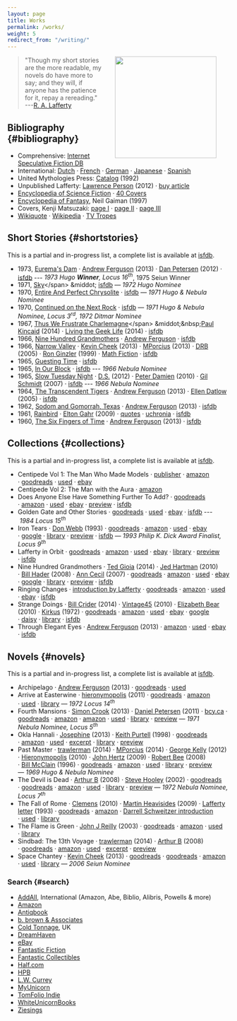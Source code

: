 ```yaml
---
layout: page
title: Works
permalink: /works/
weight: 5
redirect_from: "/writing/"
---
```


<a href="http://www.centipedepress.com/authors/lafferty.html">
  <img hspace="30" align="right" src="{{ site.baseurl }}/images/works.jpg" height="230">
</a>

> "Though my short stories are the more readable, my novels do have more to say; and they will, if anyone has the patience for it, repay a rereading." ---[R. A. Lafferty](http://en.wikiquote.org/wiki/R._A._Lafferty)

## Bibliography {#bibliography}

* <span class="btitle">Comprehensive</span>: [Internet Speculative Fiction DB](http://www.isfdb.org/cgi-bin/ea.cgi?36)
* <span class="btitle">International:</span>
 [Dutch](http://www.deboekenplank.nl/naslag/aut/l/lafferty_r.htm)
  &middot; [French](http://www.noosfere.org/icarus/livres/auteur.asp?NumAuteur=311)
  &middot; [German](http://de.wikipedia.org/wiki/Raphael_Aloysius_Lafferty#Werke_.28deutsch.29)
  &middot; [Japanese](http://hc2.seikyou.ne.jp/home/DrBr/RAL/RALjap.html)
  &middot; [Spanish](http://es.wikipedia.org/wiki/R._A._Lafferty#Bibliograf.C3.ADa_en_castellano)
* <span class="btitle">United Mythologies Press</span>: [Catalog](/archive/ump-usenet.txt) (1992)
* <span class="btitle">Unpublished Lafferty</span>:
  [Lawrence Person](http://www.lawrenceperson.com/?p=7400) (2012)
  &middot;&nbsp;[buy article](http://www.nyrsf.com/2012/01/)
* [Encyclopedia of Science Fiction](http://www.sf-encyclopedia.com/entry/lafferty_r_a) &middot; [40 Covers](http://sf-encyclopedia.co.uk/gallery.php?link=lafferty_r_a)
* [Encyclopedia of Fantasy](http://sf-encyclopedia.co.uk/fe.php?nm=lafferty_r_a), Neil Gaiman (1997)
* Covers, Kenji Matsuzaki: [page I](http://hc2.seikyou.ne.jp/home/DrBr/RAL/cover/covers.html) &middot; [page II](http://hc2.seikyou.ne.jp/home/DrBr/RAL/cover/coversA.html) &middot; [page III](http://hc2.seikyou.ne.jp/home/DrBr/RAL/cover/coversM.html) 
* [Wikiquote](http://en.wikiquote.org/wiki/R._A._Lafferty) &middot; [Wikipedia](https://en.wikipedia.org/wiki/R._A._Lafferty) &middot; [TV Tropes](http://tvtropes.org/pmwiki/pmwiki.php/Creator/RALafferty)


## Short&nbsp;Stories {#shortstories}

This is a partial and in-progress list, a complete list is available at [isfdb](http://www.isfdb.org/cgi-bin/ea.cgi?36).

* 1973, <span class="btitle">[Eurema's Dam](https://www.google.com/search?&q=r.a.+lafferty+%22eurema%27s+dam%22)</span>
&middot; [Andrew Ferguson](http://ralafferty.tumblr.com/post/62040086300/70-euremas-dam) (2013)
&middot; [Dan Petersen](http://antsofgodarequeerfish.blogspot.com/2012/04/illustration-for-euremas-dam.html) (2012)
&middot; [isfdb](http://www.isfdb.org/cgi-bin/title.cgi?41531)
---&nbsp;*1973&nbsp;Hugo&nbsp;<b>Winner</b>, Locus 16<sup>th</sup>*, 1975 Seiun Winner
* 1971, <span class="btitle">[Sky](https://www.google.com/search?&q=r.a.+lafferty+"sky")</span>
&middot; [isfdb](http://www.isfdb.org/cgi-bin/title.cgi?40938)
&mdash;&nbsp;*1972&nbsp;Hugo Nominee* 
* 1970, <span class="btitle">[Entire And Perfect Chrysolite](https://www.google.com/search?&q=r.a.+lafferty+%22entire+and+perfect+chrysolite%22)</span>
&middot; [isfdb](http://www.isfdb.org/cgi-bin/title.cgi?41436)
&mdash;&nbsp;*1971&nbsp;Hugo & Nebula Nominee* 
* 1970, <span class="btitle">[Continued on the Next Rock](https://www.google.com/search?q=Continued+on+the+Next+Rock&ie=utf-8&oe=utf-8#channel=fs&q=r.a.+lafferty+%22Continued+on+the+Next+Rock%22)</span>
&middot; [isfdb](http://www.isfdb.org/cgi-bin/title.cgi?41531)
&mdash; *1971 Hugo & Nebula Nominee, Locus 3<sup>rd</sup>, 1972&nbsp;Ditmar&nbsp;Nominee*
* 1967, <span class="btitle">[Thus We Frustrate Charlemagne](https://www.google.com/search?&q=r.a.+lafferty+"thus+we+frustrate+charlemagne")</span>
&middot;&nbsp;[Paul Kincaid](http://ttdlabyrinth.wordpress.com/2014/08/01/reprint-thus-we-frustrate-charlemagne/) (2014)
&middot;&nbsp;[Living the Geek Life](https://livingthegeeklife.wordpress.com/2014/01/05/short-story-saturday-thus-we-frustrate-charlemagne/) (2014)
&middot;&nbsp;[isfdb](http://www.isfdb.org/cgi-bin/title.cgi?52255)
* 1966, <span class="btitle">[Nine Hundred Grandmothers](https://web.archive.org/web/20080124051430/http://www.scifi.com/scifiction/classics/classics_archive/lafferty/lafferty1.html)</span>
&middot; [Andrew Ferguson](http://antsofgodarequeerfish.blogspot.com/2011/09/thoughts-on-nine-hundred-grandmothers.html) 
&middot; [isfdb](http://www.isfdb.org/cgi-bin/title.cgi?54132)
* 1966, <span class="btitle">[Narrow Valley](https://web.archive.org/web/20040813150700/http://www.scifi.com/scifiction/classics/classics_archive/lafferty3/lafferty31.html)</span>
  &middot;&nbsp;[Kevin Cheek](http://www.yetanotherlaffertyblog.com/2013/06/you-cant-go-back-and-narrow-valley.html) (2013)
  &middot;&nbsp;[MPorcius](http://mporcius.blogspot.com/2013/10/narrow-valley-by-r-lafferty.html) (2013)
  &middot;&nbsp;[DRB](http://www.scifi.darkroastedblend.com/2005/10/r-lafferty.html) (2005)
  &middot;&nbsp;[Ron Ginzler](http://www.amazon.com/Lafferty-Orbit-R-A/product-reviews/1880448688) (1999)
  &middot;&nbsp;[Math Fiction](http://kasmana.people.cofc.edu/MATHFICT/mfview.php?callnumber=mf733) 
  &middot;&nbsp;[isfdb](http://www.isfdb.org/cgi-bin/title.cgi?53936)
* 1965, <span class="btitle">[Guesting Time](http://www.baenebooks.com/chapters/9781625791191/9781625791191___3.htm)</span>
&middot; [isfdb](http://www.isfdb.org/cgi-bin/title.cgi?54089)
* 1965, <span class="btitle">[In Our Block](https://www.google.com/search?&q=r.a.+lafferty+%22in+our+block%22)</span>
&middot; [isfdb](http://www.isfdb.org/cgi-bin/title.cgi?54099)
---&nbsp;*1966&nbsp;Nebula Nominee* 
* 1965, <span class="btitle">[Slow Tuesday Night](http://www.baenebooks.com/chapters/9781618249203/9781618249203___2.htm)</span>
&middot; [D.S.](http://happinessisfreesf.blogspot.com/2012/12/slow-tuesday-night-by-r-lafferty.html) (2012)
&middot; [Peter Damien](http://www.sfsignal.com/archives/2010/02/slow_tuesday_night/)  (2010)
&middot; [Gil Schmidt](http://gilthejenius.blogspot.com/2007/02/web-wonder.html) (2007)
&middot; [isfdb](http://www.isfdb.org/cgi-bin/title.cgi?52458)
---&nbsp;*1966&nbsp;Nebula&nbsp;Nominee* 
* 1964, <span class="btitle">[The Transcendent Tigers](https://web.archive.org/web/20071230052651/www.scifi.com/scifiction/classics/classics_archive/lafferty4/lafferty41.html)</span>
&middot; [Andrew Ferguson](http://ralafferty.tumblr.com/post/65026598841/75-the-transcendent-tigers) (2013)
&middot; [Ellen Datlow](http://edsfproject.blogspot.com/2005/11/transcendent-tigers-by-ra-lafferty.html) (2005)
&middot; [isfdb](http://www.isfdb.org/cgi-bin/title.cgi?59357)
* 1962, <span class="btitle">[Sodom and Gomorrah, Texas](http://manybooks.net/titles/laffertyr2316123161.html)</span>
&middot; [Andrew Ferguson](http://ralafferty.tumblr.com/post/63240518818/71-sodom-and-gomorrah-texas) (2013)
&middot; [isfdb](http://www.isfdb.org/cgi-bin/title.cgi?59221)
* 1961, <span class="btitle">[Rainbird](https://www.google.com/search?&q=r.a.+lafferty+%22rainbird%22)</span> 
&middot; [Elton Gahr](http://www.humanities360.com/index.php/short-story-review-rainbird-by-ra-lafferty-37045/) (2009)
&middot; [quotes](http://scifi.stackexchange.com/questions/36404/looking-for-a-story-about-a-time-traveler-talking-to-young-himself)
&middot; [uchronia](http://www.uchronia.net/bib.cgi/label.html?id=laffrainbi)
&middot; [isfdb](http://www.isfdb.org/cgi-bin/title.cgi?41022)
* 1960, <span class="btitle">[The Six Fingers of Time](http://www.gutenberg.org/ebooks/31663)</span>
&middot; [Andrew Ferguson](http://ralafferty.tumblr.com/post/55382042501/49-the-six-fingers-of-time) (2013)
&middot; [isfdb](http://www.isfdb.org/cgi-bin/title.cgi?58350)

## Collections {#collections}

This is a partial and in-progress list, a complete list is available at [isfdb](http://www.isfdb.org/cgi-bin/ea.cgi?36).

* <span class="btitle">Centipede Vol 1: The Man Who Made Models</span>
  &middot;&nbsp;[publisher](http://www.centipedepress.com/sf/manmademodels.html)
  &middot;&nbsp;[amazon](http://www.amazon.com/The-Man-Who-Made-Models/dp/1613470460#customerReviews "4 reviews")
  &middot;&nbsp;[goodreads](http://www.goodreads.com/book/show/17675126-the-man-who-made-models#other_reviews)
  &middot;&nbsp;[used](http://used.addall.com/SuperRare/submitRare.cgi?&isbn=978-1613470466)
  &middot;&nbsp;[ebay](http://www.ebay.com/sch/i.html?_from=R40&_nkw=lafferty+"the+man+who+made+models"&_sop=15)
* <span class="btitle">Centipede Vol 2: The Man with the Aura</span>
  &middot;&nbsp;[amazon](http://www.amazon.com/Collected-Short-Stories-Lafferty-Volume/dp/1613471092/)
* <span class="btitle">Does Anyone Else Have Something Further To Add?</span>
  &middot;&nbsp;[goodreads](http://www.goodreads.com/book/show/721745.Does_Anyone_Else_Have_Something_Further_to_Add_#other_reviews "5 reviews")
  &middot;&nbsp;[amazon](http://www.amazon.com/Does-anyone-else-something-further/dp/0684138271#customerReviews)
  &middot;&nbsp;[used](http://used.addall.com/SuperRare/submitRare.cgi?author=r.a.+lafferty&title=does+anyone+else+have+something+further) 
  &middot;&nbsp;[ebay](http://www.ebay.com/sch/i.html?_from=R40&_nkw=lafferty+"does+anyone+else+have+something"&_sop=15)
  &middot;&nbsp;[preview](http://books.google.com/books?id=iCLjH0ujC_8C&printsec=frontcover#v=onepage&q&f=false)
  &middot;&nbsp;[isfdb](http://www.isfdb.org/cgi-bin/pl.cgi?10498)
* <span class="btitle">Golden Gate and Other Stories</span>
  &middot;&nbsp;[goodreads](http://www.goodreads.com/book/show/470849.Golden_Gate_and_Other_Stories#other_reviews "1 review")
  &middot;&nbsp;[used](http://used.addall.com/SuperRare/submitRare.cgi?author=r.a.+lafferty&title=golden+gate+stories) 
  &middot;&nbsp;[ebay](http://www.ebay.com/sch/i.html?_from=R40&_nkw=lafferty+"golden+gate"&_sop=15)
  &middot;&nbsp;[isfdb](http://www.isfdb.org/cgi-bin/pl.cgi?15737)
  ---&nbsp;*1984&nbsp;Locus&nbsp;15<sup>th</sup>* 
* <span class="btitle">Iron Tears</span>
  &middot; [Don Webb](https://groups.google.com/forum/#!topic/rec.arts.sf.reviews/rnfAKdj_XWQ) (1993)
  &middot;&nbsp;[goodreads](http://www.goodreads.com/book/show/1292074.Iron_Tears#other_reviews "1 review")
  &middot;&nbsp;[amazon](http://www.amazon.com/Iron-Tears-R-A-Lafferty/product-reviews/096290662X/ref=cm_cr_pr_top_helpful?ie=UTF8&showViewpoints=0&sortBy=byRankDescending "3 reviews") 
  &middot;&nbsp;[used](http://used.addall.com/SuperRare/submitRare.cgi?author=r.a.+lafferty&title=iron+tears) 
  &middot;&nbsp;[ebay](http://www.ebay.com/sch/i.html?_from=R40&_nkw=lafferty+"iron+tears"&_sop=15)
  &middot;&nbsp;[google](https://www.google.com/search?&q=r.a.+lafferty+%22iron%20tears%201992%22)
  &middot;&nbsp;[library](http://www.worldcat.org/title/iron-tears/oclc/47447815/editions?referer=di&editionsView=true)
  &middot;&nbsp;[preview](http://books.google.com/books?id=wJZDoE5Hz0MC&printsec=frontcover#v=onepage&q&f=false) 
  &middot;&nbsp;[isfdb](http://www.isfdb.org/cgi-bin/pl.cgi?18567)
  &mdash;&nbsp;*1993 Philip&nbsp;K.&nbsp;Dick&nbsp;Award&nbsp;Finalist, Locus 9<sup>th</sup>* 
* <span class="btitle">Lafferty in Orbit</span>
  &middot;&nbsp;[goodreads](http://www.goodreads.com/book/show/492776.Lafferty_in_Orbit#other_reviews "3 reviews")
  &middot;&nbsp;[amazon](http://www.amazon.com/Lafferty-Orbit-R-A/product-reviews/1880448688)
  &middot;&nbsp;[used](http://used.addall.com/SuperRare/submitRare.cgi?author=r.a.+lafferty&title=lafferty+in+orbit)
  &middot;&nbsp;[ebay](http://www.ebay.com/sch/i.html?_from=R40&_nkw=lafferty+"lafferty+in+orbit"&_sop=15)
  &middot;&nbsp;[library](http://www.worldcat.org/title/lafferty-in-orbit/oclc/47089030?referer=di&ht=edition)
  &middot;&nbsp;[preview](http://books.google.com/books?id=Oyx5Fj2XsGAC&printsec=frontcover#v=onepage&q&f=false)
  &middot;&nbsp;[isfdb](http://www.isfdb.org/cgi-bin/pl.cgi?19864)
* <span class="btitle">Nine Hundred Grandmothers</span>
  &middot; [Ted Gioia](http://conceptualfiction.com/nine_hundred_grandmothers.html) (2014)
  &middot;&nbsp;[Jed Hartman](http://www.sfsignal.com/archives/2010/06/mind_meld_what_single-author_short_fiction_collections_should_be_in_every_fans_library_2/#more-44295) (2010)
  &middot;&nbsp;[Bill Hader](http://artsbeat.blogs.nytimes.com/2008/01/31/its-so-incredibly-tulsa-bill-haders-book-picks/?_php=true&_type=blogs&_r=0) (2008)
  &middot;&nbsp;[Ann&nbsp;Cecil](http://www.cs.cmu.edu/afs/cs/usr/roboman/www/sigma/review/900grannies.html) (2007)
  &middot;&nbsp;[goodreads](http://www.goodreads.com/book/show/492773.Nine_Hundred_Grandmothers#other_reviews "27 reviews")
  &middot;&nbsp;[amazon](http://www.amazon.com/Nine-Hundred-Grandmothers-R-Lafferty/product-reviews/0441580513/ref=cm_cr_pr_top_helpful?ie=UTF8&showViewpoints=0&sortBy=byRankDescending "18 reviews")
  &middot;&nbsp;[used](http://used.addall.com/SuperRare/submitRare.cgi?author=r.a.+lafferty&title=nine+hundred+grandmothers)
  &middot;&nbsp;[ebay](http://www.ebay.com/sch/i.html?_from=R40&_nkw=lafferty+nine+hundred+grandmothers&_sop=15)
  &middot;&nbsp;[google](https://www.google.com/search?&q=r.a.+lafferty+%22nine+hundred+grandmothers+1970%22)
  &middot;&nbsp;[library](http://www.worldcat.org/title/nine-hundred-grandmothers-stories/oclc/47450066/editions?referer=di&editionsView=true)
  &middot;&nbsp;[preview](http://books.google.com/books?id=Y_FoU_KMOmkC&printsec=frontcover#v=onepage&q&f=false) 
  &middot;&nbsp;[isfdb](http://www.isfdb.org/cgi-bin/pl.cgi?24318)
* <span class="btitle">Ringing Changes</span>
  &middot;&nbsp;[introduction by Lafferty](http://antsofgodarequeerfish.blogspot.com/2014/10/against-grain-stories-songs-of.html)
  &middot;&nbsp;[goodreads](http://www.goodreads.com/book/show/721747.Ringing_Changes)
  &middot;&nbsp;[amazon](http://www.amazon.com/Ringing-Changes-R-A-Lafferty/dp/0441726070#customerReviews)
  &middot;&nbsp;[used](http://used.addall.com/SuperRare/submitRare.cgi?author=r.a.+lafferty&title=ringing+changes) 
  &middot;&nbsp;[ebay](http://www.ebay.com/sch/i.html?_from=R40&_nkw=lafferty+"ringing+changes"&_sop=15)
  &middot;&nbsp;[isfdb](http://www.isfdb.org/cgi-bin/pl.cgi?28204)
* <span class="btitle">Strange Doings</span>
  &middot;&nbsp;[Bill Crider](http://billcrider.blogspot.com/2014/10/ffb-r-lafferty-strange-doings.html) (2014)
  &middot;&nbsp;[Vintage45](http://vintage45.wordpress.com/2010/09/20/strange-doings-r-a-lafferty/) (2010)
  &middot;&nbsp;[Elizabeth Bear](http://www.sfsignal.com/archives/2010/06/mind_meld_what_single-author_short_fiction_collections_should_be_in_every_fans_library_2/) (2010)
  &middot;&nbsp;[Kirkus](https://www.kirkusreviews.com/book-reviews/r-a-lafferty-2/strange-doings/) (1972)
  &middot;&nbsp;[goodreads](http://www.goodreads.com/book/show/721785.Strange_Doings#other_reviews "3 reviews")
  &middot;&nbsp;[amazon](http://www.amazon.com/Strange-Doings-R-A-Lafferty/dp/0879970502 "1 review")
  &middot;&nbsp;[used](http://used.addall.com/SuperRare/submitRare.cgi?author=r.a.+lafferty&title=Strange+Doings)
  &middot;&nbsp;[ebay](http://www.ebay.com/sch/i.html?_from=R40&_nkw=lafferty+strange+doings&_sop=15)
  &middot;&nbsp;[google](https://www.google.com/search?&q=r.a.+lafferty+%22strange+doings+1972%22)
  &middot;&nbsp;[daisy](https://openlibrary.org/books/OL5318211M/Strange_doings/daisy)
  &middot;&nbsp;[library](http://www.worldcat.org/title/strange-doings/oclc/2273728/editions?start_edition=1&sd=asc&referer=di&se=yr&qt=sort_yr_asc&editionsView=true&fq=)
  &middot;&nbsp;[isfdb](http://www.isfdb.org/cgi-bin/pl.cgi?33489)
* <span class="btitle">Through Elegant Eyes</span>
  &middot;&nbsp;[Andrew Ferguson](http://ralafferty.tumblr.com/post/90693992487/excerpt-2-austro-and-the-colors-of-heaven) (2013)
  &middot;&nbsp;[amazon](http://www.amazon.com/Through-Elegant-Stories-Austro-Everything/dp/0911169016#customerReviews)
  &middot;&nbsp;[used](http://used.addall.com/SuperRare/submitRare.cgi?author=r.a.+lafferty&title=Through+Elegant+Eyes)
  &middot;&nbsp;[ebay](http://www.ebay.com/sch/i.html?_from=R40&_nkw=lafferty+"through+elegant+eyes&_sop=15)
  &middot;&nbsp;[isfdb](http://www.isfdb.org/cgi-bin/pl.cgi?51284)

## Novels {#novels}

This is a partial and in-progress list, a complete list is available at [isfdb](http://www.isfdb.org/cgi-bin/ea.cgi?36).

* <span class="btitle">Archipelago</span>
  &middot; [Andrew Ferguson](http://ralafferty.tumblr.com/post/70874732451/interlude-archipelago-and-the-argo-legend) (2013)
  &middot;&nbsp;[goodreads](http://www.goodreads.com/book/show/2700591-archipelago#other_reviews "no reviews as of 2014-10-15")
  &middot;&nbsp;[used](http://used.addall.com/SuperRare/submitRare.cgi?author=r.a.+lafferty&title=archipelago)
* <span class="btitle">Arrive at Easterwine</span>
  &middot; [hieronymopolis](http://hieronymopolis.wordpress.com/2011/02/21/epiktistes-on-time-from-arrive-at-easterwine-the-autobiography-of-a-ktistec-machine-as-conveyed-to-r-a-lafferty-1971/) (2011)
  &middot; [goodreads](http://www.goodreads.com/book/show/2700590-arrive-at-easterwine#other_reviews "4 reviews")
  &middot; [amazon](http://www.amazon.com/Arrive-Easterwine-autobiography-ktistec-machine/product-reviews/068412341X/ref=cm_cr_pr_btm_helpful?ie=UTF8&showViewpoints=0&sortBy=byRankDescending "7 reviews")
  &middot;&nbsp;[used](http://used.addall.com/SuperRare/submitRare.cgi?author=r.a.+lafferty&title=arrive+at+easterwine)
  &middot;&nbsp;[library](http://www.worldcat.org/title/arrive-at-easterwine-the-autobiography-of-a-ktistec-machine/oclc/000161018)
  &mdash;&nbsp;*1972&nbsp;Locus&nbsp;14<sup>th</sup>* 
* <span class="btitle">Fourth Mansions</span>
  &middot; [Simon Crook](http://thegrammarofmatter.wordpress.com/2013/10/02/darkness-in-long-hour-spent-a-gift-from-greenham-common/) (2013)
  &middot; [Daniel Petersen](http://antsofgodarequeerfish.blogspot.com/2011/07/some-initial-thoughts-on-r-laffertys.html) (2011)
  &middot; [bcy.ca](http://freemasonry.bcy.ca/fiction/lafferty.html)
  &middot; [goodreads](http://www.goodreads.com/book/show/689957.Fourth_Mansions#other_reviews "10 reviews")
  &middot; [amazon](http://www.amazon.com/FOURTH-MANSIONS-24590-R-A-Lafferty/product-reviews/B001BJ0RAM/ref=cm_cr_dp_see_all_summary?ie=UTF8&showViewpoints=1&sortBy=byRankDescending "3 reviews") 
  &middot; [amazon](http://www.amazon.com/Fourth-Mansions-R-A-Lafferty/product-reviews/1557850488/ref=cm_cr_pr_top_helpful?ie=UTF8&showViewpoints=0&sortBy=byRankDescending_ "4 reviews") 
  &middot;&nbsp;[used](http://used.addall.com/SuperRare/submitRare.cgi?author=r.a.+lafferty&title=fourth+mansions)
  &middot;&nbsp;[library](http://www.worldcat.org/title/fourth-mansions/oclc/005950330)
  &middot; [preview](http://books.google.com/books?id=AJ1yVXoMfkoC&printsec=frontcover&dq=fourth+mansions&hl=en&sa=X&ei=3H47VPmeCIzLsATNi4KIBg&ved=0CCsQuwUwAA#v=onepage&q=fourth%20mansions&f=false) 
  &mdash;&nbsp;*1971 Nebula&nbsp;Nominee, Locus 5<sup>th</sup>* 
* <span class="btitle">Okla Hannali</span>
  &middot; [Josephine](http://josephinereadersadvisory.wordpress.com/2013/01/30/okla-hannali-by-r-a-lafferty/) (2013)
  &middot;&nbsp;[Keith Purtell](http://www.keithpurtell.com/kthings/r-a-lafferty.htm) (1998)
  &middot;&nbsp;[goodreads](http://www.goodreads.com/book/show/667700.Okla_Hannali#other_reviews "9 reviews")
  &middot;&nbsp;[amazon](http://www.amazon.com/Okla-Hannali-R-Lafferty/product-reviews/0806123494/ref=sr_1_1_cm_cr_acr_txt?ie=UTF8&showViewpoints=1 "16 reviews")
  &middot;&nbsp;[used](http://used.addall.com/SuperRare/submitRare.cgi?author=r.a.+lafferty&title=okla+hannali)
  &middot;&nbsp;[excerpt](https://web.archive.org/web/20070927011811/http://www.prairienet.org/~almahu/hannali.htm) 
  &middot;&nbsp;[library](http://www.worldcat.org/title/okla-hannali/oclc/000389556)
  &middot;&nbsp;[preview](http://books.google.com/books?id=JEcdwFYa3boC&printsec=frontcover#v=onepage&q&f=false) 
* <span class="btitle">Past Master</span>
  &middot; [trawlerman](http://failingevenbetter.blogspot.com/2014/05/finished-past-master-not-review.html) (2014)
  &middot;&nbsp;[MPorcius](http://mporcius.blogspot.com/2014/01/past-master-by-r-lafferty.html)  (2014)
  &middot;&nbsp;[George Kelly](http://georgekelley.org/forgotten-books-160-past-master-by-r-a-lafferty/) (2012)
  &middot;&nbsp;[Hieronymopolis](http://hieronymopolis.wordpress.com/2010/06/24/raphael-aloysius-laffertys-burlesqued-black-mass-in-his-book-past-master/)  (2010)
  &middot;&nbsp;[John Hertz](http://web.archive.org/web/20110728190613/http://collectingsf.com/hertz/past_master.html) (2009)
  &middot;&nbsp;[Robert&nbsp;Bee](http://www.irosf.com/q/zine/article/10456) (2008)
  &middot;&nbsp;[Bill&nbsp;McClain](http://watershade.net/wmcclain/past_master.txt) (1996)
  &middot;&nbsp;[goodreads](http://www.goodreads.com/book/show/492772.Past_Master#other_reviews "23 reviews")
  &middot;&nbsp;[amazon](http://www.amazon.com/Past-Master-Ace-SF-65301/product-reviews/0441653014/ref=sr_1_1_cm_cr_acr_txt?ie=UTF8&showViewpoints=1 "6 reviews")
  &middot;&nbsp;[used](http://used.addall.com/SuperRare/submitRare.cgi?author=r.a.+lafferty&title=past+master)
  &middot;&nbsp;[library](http://www.worldcat.org/title/past-master/oclc/001693870)
  &middot;&nbsp;[preview](http://books.google.com/books?id=uXHKVdU6nA8C&printsec=frontcover#v=onepage&q&f=false) 
  &mdash;&nbsp;*1969 Hugo&nbsp;&&nbsp;Nebula&nbsp;Nominee* 
* <span class="btitle">The Devil is Dead</span>
  &middot; [Arthur B](http://ferretbrain.com/articles/article-240.html) (2008)
  &middot; [Steve Hooley](https://web.archive.org/web/20090917070520/http://www.lostbooks.org/guestreviews/2002-06-27-1.html) (2002)
  &middot;&nbsp;[goodreads](http://www.goodreads.com/book/show/1292067.The_Devil_Is_Dead#other_reviews "7 reviews")
  &middot;&nbsp;[goodreads](http://www.goodreads.com/book/show/19376473-the-devil-is-dead#other_reviews "1 review")
  &middot;&nbsp;[amazon](http://www.amazon.com/Devil-Dead-R-Lafferty/product-reviews/1557850461/ref=sr_1_1_cm_cr_acr_txt?ie=UTF8&showViewpoints=1 "4 reviews")
  &middot;&nbsp;[used](http://used.addall.com/SuperRare/submitRare.cgi?author=r.a.+lafferty&title=the+devil+is+dead)
  &middot;&nbsp;[library](http://www.worldcat.org/title/devil-is-dead/oclc/002896356)
  &middot;&nbsp;[preview](http://books.google.com/books?id=xk0YTotXzu0C&printsec=frontcover#v=onepage&q&f=false) 
  &mdash;&nbsp;*1972 Nebula&nbsp;Nominee, Locus 7<sup>th</sup>* 
* <span class="btitle">The Fall of Rome</span>
  &middot; [Clemens](http://sentent.blogspot.com/2010/05/r-lafferty-and-semitic-germans-of-300.html) (2010)
  &middot; [Martin Heavisides](http://theevitable.blogspot.com/2009/01/ra-laffertys-fall-of-rome.html)  (2009)
  &middot; [Lafferty letter](http://www.mulle-kybernetik.com/RAL/messageboard/viewtopic.php?p=402#p402) (1993)
  &middot;&nbsp;[goodreads](http://www.goodreads.com/book/show/2806990-the-fall-of-rome#other_reviews "6 reviews")
  &middot;&nbsp;[amazon](http://www.amazon.com/fall-Rome-R-Lafferty/product-reviews/B0006CALC4/ref=sr_1_1_cm_cr_acr_txt?ie=UTF8&showViewpoints=1 "3 reviews")
  &middot;&nbsp;[Darrell Schweitzer introduction](http://books.google.com/books?id=HG-vjhQqE_cC&pg=PA107&dq=darrell+schweitzer+%22r.a.+lafferty%22&hl=en&sa=X&ei=uwhBVKXtGavbsASE64LoBw&ved=0CCIQuwUwAA#v=onepage&q=darrell%20schweitzer%20%22r.a.%20lafferty%22&f=false)
  &middot;&nbsp;[used](http://used.addall.com/SuperRare/submitRare.cgi?author=r.a.+lafferty&title=the+fall+of+rome)
&middot;&nbsp;[library](http://www.worldcat.org/title/fall-of-rome/oclc/000164581)
* <span class="btitle">The Flame is Green</span>
  &middot; [John J Reilly](http://www.benespen.com/storage/the-long-view/tfig.html) (2003)
  &middot; [goodreads](http://www.goodreads.com/book/show/4738947-the-flame-is-green#other_reviews "no reviews as of 2014-10-15")
  &middot; [amazon](http://www.amazon.com/flame-green-R-Lafferty/product-reviews/0802703461/ref=sr_1_2_cm_cr_acr_txt?ie=UTF8&showViewpoints=1 "2 reviews")
  &middot;&nbsp;[used](http://used.addall.com/SuperRare/submitRare.cgi?author=r.a.+lafferty&title=the+flame+is+green)
  &middot;&nbsp;[library](http://www.worldcat.org/title/flame-is-green/oclc/000132073)
* <span class="btitle">Sindbad: The 13th Voyage</span>
  &middot; [trawlerman](http://failingevenbetter.blogspot.com/2014/10/this-great-redemptive-recoil.html) (2014)
  &middot;&nbsp;[Arthur B](http://ferretbrain.com/articles/article-264) (2008)
  &middot;&nbsp;[goodreads](http://www.goodreads.com/book/show/2412553.Sindbad#other_reviews "2 reviews")
  &middot;&nbsp;[amazon](http://www.amazon.com/Sindbad-Thirteenth-Voyage-R-Lafferty/product-reviews/0962382418/ref=sr_1_1_cm_cr_acr_txt?ie=UTF8&showViewpoints=1 "1 review")
  &middot;&nbsp;[used](http://used.addall.com/SuperRare/submitRare.cgi?author=r.a.+lafferty&title=sindbad)
  &middot;&nbsp;[excerpt](http://failingevenbetter.blogspot.com/2014/09/well-its-living-and-living-in-magic.html) 
  &middot;&nbsp;[preview](http://books.google.com/books?id=Y9sLZ56fQWMC&printsec=frontcover#v=onepage&q&f=false) 
* <span class="btitle">Space Chantey</span>
  &middot; [Kevin Cheek](http://www.yetanotherlaffertyblog.com/2013/05/deeply-silly.html) (2013)
  &middot; [goodreads](http://www.goodreads.com/book/show/2154101.Space_Chantey#other_reviews "8 reviews")
  &middot; [goodreads](http://www.goodreads.com/book/show/10876706-pity-about-earth-space-chantey#other_reviews "1 review")
  &middot; [amazon](http://www.amazon.com/Space-Chantey-About-Earth-Double/product-reviews/B001E50QMW/ref=sr_1_1_cm_cr_acr_txt?ie=UTF8&showViewpoints=1 "1 review")
  &middot;&nbsp;[used](http://used.addall.com/SuperRare/submitRare.cgi?author=r.a.+lafferty&title=space+chantey)
  &middot;&nbsp;[library](http://www.worldcat.org/title/space-chantey/oclc/006027516)
  &mdash;&nbsp;*2006&nbsp;Seiun&nbsp;Nominee* 


### Search {#search}

* [AddAll](http://used.addall.com/), International (Amazon, Abe, Biblio, Alibris, Powells & more)
* [Amazon](http://www.amazon.com/s/ref=la_B004LPUKIW_B004LPUKIW_sr?rh=i%3Abooks&field-author=R.A+Lafferty&sort=relevance&ie=UTF8&qid=1413013006)
* [Antiqbook](http://www.antiqbook.com/search.php?action=search&&author=r.+a.+lafferty&page_num=1&sort_order=usd_price&sort_type=desc&submit=Sort+now)
* [b. brown & Associates](http://www.bbrownandassoc.net/?&keyword=lafferty&searchby=author&page=shop%2Fbrowse&fsb=1&Search=Search)
* [Cold Tonnage](http://www.coldtonnage.com/?CLSN_3127=14130129523127d347f7707db112357e&keyword=lafferty&searchby=author&page=shop%2Fbrowse&fsb=1&Search=Search), UK
* [DreamHaven](http://www.dreamhavenbooks.com/search.php?quicksearch=lafferty&submit=SEARCH+%C2%BB)
* [eBay](http://www.ebay.com/sch/i.html?_from=R40&_trksid=p2050601.m570.l1313.TR11.TRC1.A0.H0.Xr.a.+lafferty&_nkw=r.a.+lafferty&_sacat=0)
* [Fantastic Fiction](http://www.fantasticfiction.co.uk/l/r-a-lafferty/)
* [Fantastic Collectibles](http://oldsfbooks.com/pbhr.html)
* [Half.com](http://search.half.ebay.com/r-a-lafferty_W0QQ_trksidZp3030Q2em1446Q2el2686QQqueryZrQ2eaQ2eQ20laffertyQQmZbooks)
* [HPB](http://www.hpbmarketplace.com/search/books/author/R.-A.-Lafferty)
* [L.W. Currey](http://www.lwcurrey.com/advSearchResults.php?action=search&orderBy=relevance&keywordsField=lafferty)
* [MyUnicorn](http://www.myunicorn.com/cgi-bin/bookstore.cgi?ACTION=ENTER&ORDER_ID=!ORDERID!&thispage=page001.html)
* [TomFolio Indie](http://www.tomfolio.com/SearchResults.asp?Title=&Aut=lafferty&Pub=&Key=&ISBN=&Att=&BID=0&PriceH=&PriceL=&SDate=0&memid=&catid=&subid=&Con=True&QkSrch=0&TightSrch=1&Ord=&page=1)
* [WhiteUnicornBooks](http://www.whiteunicornbooks.com/?&keyword=lafferty&searchby=author&page=shop%2Fbrowse&fsb=1&Search=Search)
* [Ziesings](http://www.ziesings.com/advSearchResults.php?action=search&pageName=Search&category_id=0&authorField=&titleField=&orderBy=relevance&keywordsField=lafferty)
